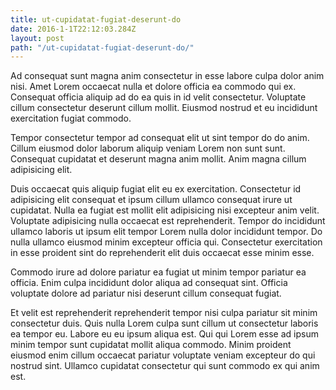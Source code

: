 ```yaml
---
title: ut-cupidatat-fugiat-deserunt-do
date: 2016-1-1T22:12:03.284Z
layout: post
path: "/ut-cupidatat-fugiat-deserunt-do/"
---
```


Ad consequat sunt magna anim consectetur in esse labore culpa dolor anim nisi. Amet Lorem occaecat nulla et dolore officia ea commodo qui ex. Consequat officia aliquip ad do ea quis in id velit consectetur. Voluptate cillum consectetur deserunt cillum mollit. Eiusmod nostrud et eu incididunt exercitation fugiat commodo.

Tempor consectetur tempor ad consequat elit ut sint tempor do do anim. Cillum eiusmod dolor laborum aliquip veniam Lorem non sunt sunt. Consequat cupidatat et deserunt magna anim mollit. Anim magna cillum adipisicing elit.

Duis occaecat quis aliquip fugiat elit eu ex exercitation. Consectetur id adipisicing elit consequat et ipsum cillum ullamco consequat irure ut cupidatat. Nulla ea fugiat est mollit elit adipisicing nisi excepteur anim velit. Voluptate adipisicing nulla occaecat est reprehenderit. Tempor do incididunt ullamco laboris ut ipsum elit tempor Lorem nulla dolor incididunt tempor. Do nulla ullamco eiusmod minim excepteur officia qui. Consectetur exercitation in esse proident sint do reprehenderit elit duis occaecat esse minim esse.

Commodo irure ad dolore pariatur ea fugiat ut minim tempor pariatur ea officia. Enim culpa incididunt dolor aliqua ad consequat sint. Officia voluptate dolore ad pariatur nisi deserunt cillum consequat fugiat.

Et velit est reprehenderit reprehenderit tempor nisi culpa pariatur sit minim consectetur duis. Quis nulla Lorem culpa sunt cillum ut consectetur laboris ea tempor eu. Labore eu eu ipsum aliqua est. Qui qui Lorem esse ad ipsum minim tempor sunt cupidatat mollit aliqua commodo. Minim proident eiusmod enim cillum occaecat pariatur voluptate veniam excepteur do qui nostrud sint. Ullamco cupidatat consectetur qui sunt commodo ex qui anim est.